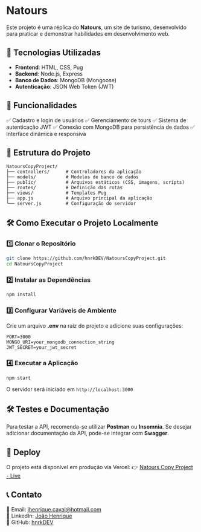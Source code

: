 # Natours

Este projeto é uma réplica do **Natours**, um site de turismo, desenvolvido para praticar e demonstrar habilidades em desenvolvimento web.

## 🚀 Tecnologias Utilizadas

- **Frontend**: HTML, CSS, Pug
- **Backend**: Node.js, Express
- **Banco de Dados**: MongoDB (Mongoose)
- **Autenticação**: JSON Web Token (JWT)

## 📌 Funcionalidades

✅ Cadastro e login de usuários
✅ Gerenciamento de tours
✅ Sistema de autenticação JWT
✅ Conexão com MongoDB para persistência de dados
✅ Interface dinâmica e responsiva

## 📂 Estrutura do Projeto

```
NatoursCopyProject/
├── controllers/      # Controladores da aplicação
├── models/           # Modelos de banco de dados
├── public/           # Arquivos estáticos (CSS, imagens, scripts)
├── routes/           # Definição das rotas
├── views/            # Templates Pug
├── app.js            # Arquivo principal da aplicação
└── server.js         # Configuração do servidor
```

## 🛠 Como Executar o Projeto Localmente

### 1️⃣ Clonar o Repositório
```bash
git clone https://github.com/hnrkDEV/NatoursCopyProject.git
cd NatoursCopyProject
```

### 2️⃣ Instalar as Dependências
```bash
npm install
```

### 3️⃣ Configurar Variáveis de Ambiente
Crie um arquivo **.env** na raiz do projeto e adicione suas configurações:
```
PORT=3000
MONGO_URI=your_mongodb_connection_string
JWT_SECRET=your_jwt_secret
```

### 4️⃣ Executar a Aplicação
```bash
npm start
```
O servidor será iniciado em `http://localhost:3000`

## 🛠 Testes e Documentação
Para testar a API, recomenda-se utilizar **Postman** ou **Insomnia**. Se desejar adicionar documentação da API, pode-se integrar com **Swagger**.

## 🔗 Deploy
O projeto está disponível em produção via Vercel:
👉 [Natours Copy Project - Live](https://natours-copy-project.vercel.app/)

## 📞 Contato
📧 Email: jhenrique.caval@hotmail.com  
🔗 LinkedIn: [João Henrique](https://www.linkedin.com/in/joao-hrnk/)  
🔗 GitHub: [hnrkDEV](https://github.com/hnrkDEV)


